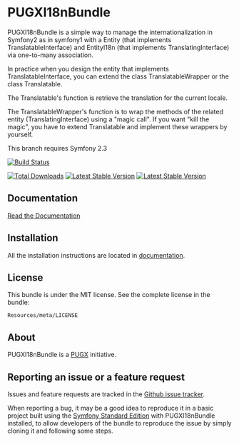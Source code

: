 PUGXI18nBundle
=============

PUGXI18nBundle is a simple way to manage the internationalization in Symfony2 as in symfony1 with a Entity (that implements TranslatableInterface) and EntityI18n (that implements TranslatingInterface) 
via one-to-many association.

In practice when you design the entity that implements TranslatableInterface, you can extend the class TranslatableWrapper or the class Translatable.

The Translatable's function is retrieve the translation for the current locale. 

The TranslatableWrapper's function is to wrap the methods of the related entity (TranslatingInterface) using a "magic call".
If you want "kill the magic", you have to extend Translatable and implement these wrappers by yourself.

This branch requires Symfony 2.3

[![Build Status](https://secure.travis-ci.org/PUGX/PUGXI18nBundle.png?branch=3.0)](http://travis-ci.org/PUGX/PUGXI18nBundle)

[![Total Downloads](https://poser.pugx.org/PUGX/i18n-bundle/downloads.png)](https://packagist.org/packages/PUGX/i18n-bundle)
[![Latest Stable Version](https://poser.pugx.org/PUGX/i18n-bundle/v/stable.png)](https://packagist.org/packages/PUGX/i18n-bundle)
[![Latest Stable Version](https://poser.pugx.org/PUGX/i18n-bundle/v/unstable.png)](https://packagist.org/packages/PUGX/i18n-bundle)

Documentation
-------------

[Read the Documentation](https://github.com/PUGX/PUGXI18nBundle/blob/3.0/Resources/doc/index.md)

Installation
------------

All the installation instructions are located in [documentation](https://github.com/PUGX/PUGXI18nBundle/blob/3.0/Resources/doc/index.md).

License
-------

This bundle is under the MIT license. See the complete license in the bundle:

    Resources/meta/LICENSE

About
-----

PUGXI18nBundle is a [PUGX](https://github.com/PUGX) initiative.


Reporting an issue or a feature request
---------------------------------------

Issues and feature requests are tracked in the [Github issue tracker](https://github.com/PUGX/PUGXI18nBundle/issues).

When reporting a bug, it may be a good idea to reproduce it in a basic project
built using the [Symfony Standard Edition](https://github.com/symfony/symfony-standard)
with PUGXI18nBundle installed, to allow developers of the bundle to reproduce the issue by simply cloning it
and following some steps.
